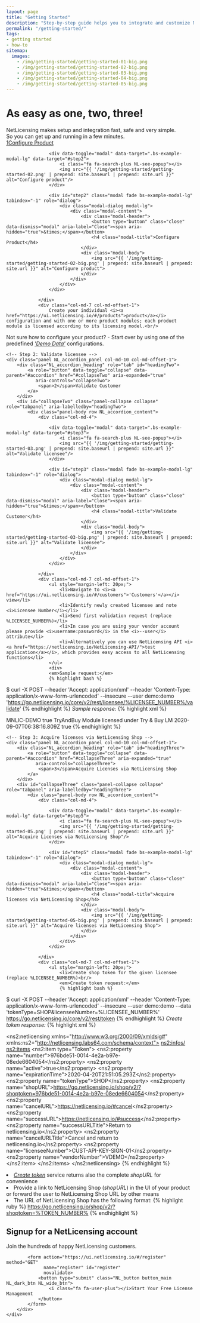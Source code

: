 ```yaml
---
layout: page
title: "Getting Started"
description: "Step-by-step guide helps you to integrate and customize NetLicensing to your needs"
permalink: "/getting-started/"
tags:
- getting started
- how-to
sitemap:
  images:
    - /img/getting-started/getting-started-01-big.png
    - /img/getting-started/getting-started-02-big.png
    - /img/getting-started/getting-started-03-big.png
    - /img/getting-started/getting-started-04-big.png
    - /img/getting-started/getting-started-05-big.png
---
```

<div class="row NL_banner">
    <div class="col-md-6 col-md-offset-3 NL_about_page">
        <h1>As easy as one, two, three!</h1>
        <span>NetLicensing makes setup and integration fast, safe and very simple.<br/>So you can get up and running in a few minutes.</span>
    </div>
</div>

<div class="row panel-group NL_accordion" id="accordion" role="tablist" aria-multiselectable="true">
    <!-- Step 1: Configure product -->
    <div class="panel NL_accordion_panel col-md-10 col-md-offset-1">
        <div class="NL_accordion_heading" role="tab" id="headingOne">
            <a role="button" data-toggle="collapse" data-parent="#accordion" href="#collapseOne" aria-expanded="true"
               aria-controls="collapseOne">
                <span>1</span>Configure Product
            </a>
        </div>
        <div id="collapseOne" class="panel-collapse collapse in" role="tabpanel" aria-labelledby="headingOne">
            <div class="panel-body row NL_accordion_content">
                <div class="col-md-4">

                    <div data-toggle="modal" data-target=".bs-example-modal-lg" data-target="#step2">
                        <i class="fa fa-search-plus NL-see-popup"></i>
                        <img src="{{ '/img/getting-started/getting-started-02.png' | prepend: site.baseurl | prepend: site.url }}" alt="Configure product"/>
                    </div>

                    <div id="step2" class="modal fade bs-example-modal-lg" tabindex="-1" role="dialog">
                        <div class="modal-dialog modal-lg">
                            <div class="modal-content">
                                <div class="modal-header">
                                    <button type="button" class="close" data-dismiss="modal" aria-label="Close"><span aria-hidden="true">&times;</span></button>
                                    <h4 class="modal-title">Configure Product</h4>
                                </div>
                                <div class="modal-body">
                                    <img src="{{ '/img/getting-started/getting-started-02-big.png' | prepend: site.baseurl | prepend: site.url }}" alt="Configure product">
                                </div>
                            </div>
                        </div>
                    </div>

                </div>
                <div class="col-md-7 col-md-offset-1">
                    Create your individual <i><a href="https://ui.netlicensing.io/#/products">product</a></i> configuration and with one or more product modules; each product module is licensed according to its licensing model.<br/>
Not sure how to configure your product? - Start over by using one of the predefined <i><a href="https://ui.netlicensing.io/#/demo-data">'Demo Data'</a></i> configurations.
                </div>
            </div>
        </div>
    </div>

    <!-- Step 2: Validate licensee -->
    <div class="panel NL_accordion_panel col-md-10 col-md-offset-1">
        <div class="NL_accordion_heading" role="tab" id="headingTwo">
            <a role="button" data-toggle="collapse" data-parent="#accordion" href="#collapseTwo" aria-expanded="true"
               aria-controls="collapseTwo">
                <span>2</span>Validate Customer
            </a>
        </div>
        <div id="collapseTwo" class="panel-collapse collapse" role="tabpanel" aria-labelledby="headingTwo">
            <div class="panel-body row NL_accordion_content">
                <div class="col-md-4">

                    <div data-toggle="modal" data-target=".bs-example-modal-lg" data-target="#step3">
                        <i class="fa fa-search-plus NL-see-popup"></i>
                        <img src="{{ '/img/getting-started/getting-started-03.png' | prepend: site.baseurl | prepend: site.url }}" alt="Validate licensee"/>
                    </div>

                    <div id="step3" class="modal fade bs-example-modal-lg" tabindex="-1" role="dialog">
                        <div class="modal-dialog modal-lg">
                            <div class="modal-content">
                                <div class="modal-header">
                                    <button type="button" class="close" data-dismiss="modal" aria-label="Close"><span aria-hidden="true">&times;</span></button>
                                    <h4 class="modal-title">Validate Customer</h4>
                                </div>
                                <div class="modal-body">
                                    <img src="{{ '/img/getting-started/getting-started-03-big.png' | prepend: site.baseurl | prepend: site.url }}" alt="Validate licensee">
                                </div>
                            </div>
                        </div>
                    </div>

                </div>
                <div class="col-md-7 col-md-offset-1">
                    <ul style="margin-left: 20px;">
                        <li>Navigate to <i><a href="https://ui.netlicensing.io/#/customers">'Customers'</a></i> view</li>
                        <li>Identify newly created licensee and note <i>Licensee Number</i></li>
                        <li>Send first validation request (replace %LICENSEE_NUMBER%)</li>
                        <li>In case you are using your vendor account please provide <i>username:password</i> in the <i>--user</i> attribute</li>
                        <li>Alternatively you can use NetLicensing API <i><a href="https://netlicensing.io/NetLicensing-API/">test application</a></i>, which provides easy access to all NetLicensing functions</li>
                    </ul>
                    <div>
                    <em>Sample request:</em>
                    {% highlight bash %}
$ curl -X POST --header 'Accept: application/xml' --header 'Content-Type: application/x-www-form-urlencoded' --insecure --user demo:demo 'https://go.netlicensing.io/core/v2/rest/licensee/%LICENSEE_NUMBER%/validate'
                    {% endhighlight %}
                    <em>Sample response:</em>
                    {% highlight xml %}
<?xml version="1.0" encoding="UTF-8" standalone="yes"?>
<netlicensing xmlns:ds="http://www.w3.org/2000/09/xmldsig#" xmlns="http://netlicensing.labs64.com/schema/context" ttl="2020-08-09T06:41:15.854Z">
    <infos/>
    <items>
        <item type="ProductModuleValidation">
            <property name="productModuleNumber">MNLIC-DEMO</property>
            <property name="valid">true</property>
            <property name="licensingModel">TryAndBuy</property>
            <property name="productModuleName">Module licensed under Try &amp; Buy LM</property>
            <property name="evaluationExpires">2020-09-07T06:38:16.809Z</property>
            <property name="evaluation">true</property>
        </item>
    </items>
</netlicensing>
                    {% endhighlight %}
                    </div>
                </div>
            </div>
        </div>
    </div>

    <!-- Step 3: Acquire licenses via NetLicensing Shop -->
    <div class="panel NL_accordion_panel col-md-10 col-md-offset-1">
        <div class="NL_accordion_heading" role="tab" id="headingThree">
            <a role="button" data-toggle="collapse" data-parent="#accordion" href="#collapseThree" aria-expanded="true"
               aria-controls="collapseThree">
                <span>3</span>Acquire Licenses via NetLicensing Shop
            </a>
        </div>
        <div id="collapseThree" class="panel-collapse collapse" role="tabpanel" aria-labelledby="headingThree">
            <div class="panel-body row NL_accordion_content">
                <div class="col-md-4">

                    <div data-toggle="modal" data-target=".bs-example-modal-lg" data-target="#step5">
                        <i class="fa fa-search-plus NL-see-popup"></i>
                        <img src="{{ '/img/getting-started/getting-started-05.png' | prepend: site.baseurl | prepend: site.url }}" alt="Acquire Licenses via NetLicensing Shop"/>
                    </div>

                    <div id="step5" class="modal fade bs-example-modal-lg" tabindex="-1" role="dialog">
                        <div class="modal-dialog modal-lg">
                            <div class="modal-content">
                                <div class="modal-header">
                                    <button type="button" class="close" data-dismiss="modal" aria-label="Close"><span aria-hidden="true">&times;</span></button>
                                    <h4 class="modal-title">Acquire licenses via NetLicensing Shop</h4>
                                </div>
                                <div class="modal-body">
                                    <img src="{{ '/img/getting-started/getting-started-05-big.png' | prepend: site.baseurl | prepend: site.url }}" alt="Acquire licenses via NetLicensing Shop">
                                </div>
                            </div>
                        </div>
                    </div>

                </div>
                <div class="col-md-7 col-md-offset-1">
                    <ul style="margin-left: 20px;">
                        <li>Create shop token for the given licensee (replace %LICENSEE_NUMBER%)<br/>
                        <em>Create token request:</em>
                        {% highlight bash %}
$ curl -X POST --header 'Accept: application/xml' --header 'Content-Type: application/x-www-form-urlencoded' --insecure --user demo:demo --data 'tokenType=SHOP&licenseeNumber=%LICENSEE_NUMBER%' https://go.netlicensing.io/core/v2/rest/token
                        {% endhighlight %}
                        <em>Create token response:</em>
                        {% highlight xml %}
<?xml version="1.0" encoding="UTF-8" standalone="yes"?>
<ns2:netlicensing xmlns="http://www.w3.org/2000/09/xmldsig#" xmlns:ns2="http://netlicensing.labs64.com/schema/context">
    <ns2:infos/>
    <ns2:items>
        <ns2:item type="Token">
            <ns2:property name="number">976bde51-0014-4e2a-b97e-08ede6604054</ns2:property>
            <ns2:property name="active">true</ns2:property>
            <ns2:property name="expirationTime">2020-04-20T21:51:05.293Z</ns2:property>
            <ns2:property name="tokenType">SHOP</ns2:property>
            <ns2:property name="shopURL">https://go.netlicensing.io/shop/v2/?shoptoken=976bde51-0014-4e2a-b97e-08ede6604054</ns2:property>
            <ns2:property name="cancelURL">https://netlicensing.io/#cancel</ns2:property>
            <ns2:property name="successURL">https://netlicensing.io/#success</ns2:property>
            <ns2:property name="successURLTitle">Return to netlicensing.io</ns2:property>
            <ns2:property name="cancelURLTitle">Cancel and return to netlicensing.io</ns2:property>
            <ns2:property name="licenseeNumber">CUST-API-KEY-SIGN-01</ns2:property>
            <ns2:property name="vendorNumber">VDEMO</ns2:property>
        </ns2:item>
    </ns2:items>
</ns2:netlicensing>
                        {% endhighlight %}
                        </li>
                        <li><i><a href="https://netlicensing.io/wiki/token-services">Create token</a></i> service returns also the complete <i>shopURL</i> for convenience</li>
                        <li>Provide a link to NetLicensing Shop (<i>shopURL</i>) in the UI of your product or forward the user to NetLicensing Shop URL by other means</li>
                        <li>The URL of NetLicensing Shop has the following format:
                        {% highlight ruby %}
https://go.netlicensing.io/shop/v2/?shoptoken=%TOKEN_NUMBER%
                        {% endhighlight %}
                        </li>
                    </ul>
                </div>
            </div>
        </div>
    </div>
</div>

<div class="row">
    <div class="col-md-12 NL_container">
        <div class="col-md-6 col-md-offset-3 NL_container_text">
            <h2>Signup for a NetLicensing account</h2>
            <span>Join the hundreds of happy NetLicensing customers.</span>

            <form action="https://ui.netlicensing.io/#/register" method="GET"
                  name="register" id="register"
                  novalidate>
                <button type="submit" class="NL_button button_main NL_dark_btn NL_wide_btn">
                    <i class="fa fa-user-plus"></i>Start Your Free License Management
                </button>
            </form>
        </div>
    </div>
</div>
